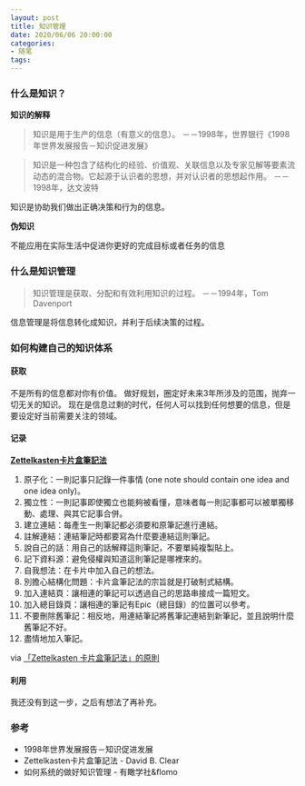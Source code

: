 ```yaml
---
layout: post
title: 知识管理
date: 2020/06/06 20:00:00
categories:
- 随笔
tags:
---
```


### 什么是知识？

**知识的解释**

> 知识是用于生产的信息（有意义的信息）。
> －－1998年，世界银行《1998年世界发展报告－知识促进发展》

> 知识是一种包含了结构化的经验、价值观、关联信息以及专家见解等要素流动态的混合物。它起源于认识者的思想，并对认识者的思想起作用。
> －－1998年，达文波特

知识是协助我们做出正确决策和行为的信息。

**伪知识**

不能应用在实际生活中促进你更好的完成目标或者任务的信息

### 什么是知识管理

> 知识管理是获取、分配和有效利用知识的过程。
> －－1994年，Tom Davenport

信息管理是将信息转化成知识，并利于后续决策的过程。

### 如何构建自己的知识体系

#### 获取

不是所有的信息都对你有价值。
做好规划，圈定好未来3年所涉及的范围，抛弃一切无关的知识。
现在是信息过剩的时代，任何人可以找到任何想要的信息，但是要设定好当前需要关注的领域。

#### 记录

**[Zettelkasten卡片盒筆記法](https://reurl.cc/E7Oyag)**

1. 原子化：一則記事只記錄一件事情 (one note should contain one idea and one idea only)。
2. 獨立性：一則記事即使獨立也能夠被看懂，意味者每一則記事都可以被單獨移動、處理、與其它記事合併。
3. 建立連結：每產生一則筆記都必須要和原筆記進行連結。
4. 註解連結：連結筆記時都要寫為什麼要連結這則筆記。
5. 說自己的話：用自己的話解釋這則筆記，不要單純複製貼上。
6. 記下資料源：避免侵權與知道這則筆記是哪裡來的。
7. 自我想法：在卡片中加入自己的想法。
8. 別擔心結構化問題：卡片盒筆記法的宗旨就是打破制式結構。
9. 加入連結頁：讓相連的筆記可以透過自己的思路串接成一篇短文。
10. 加入總目錄頁：讓相連的筆記有Epic（總目錄）的位置可以參考。
11. 不要刪除舊筆記：相反地，用連結筆記將舊筆記連結到新筆記，並且說明什麼舊筆記不好。
12. 盡情地加入筆記。

via [「Zettelkasten 卡片盒筆記法」的原則](https://medium.com/pm%E7%9A%84%E7%94%9F%E7%94%A2%E5%8A%9B%E5%B7%A5%E5%85%B7%E7%AE%B1/zettelkasten%E5%8D%A1%E7%89%87%E7%9B%92%E7%AD%86%E8%A8%98%E6%B3%95-%E5%BB%BA%E7%AB%8B%E7%9F%A5%E8%AD%98%E9%80%A3%E7%B5%90%E7%B6%B2%E8%B7%AF%E4%BE%86%E6%B4%BB%E7%94%A8%E7%AD%86%E8%A8%98-f85a91729521)

#### 利用

我还没有到这一步，之后有想法了再补充。


### 参考

* 1998年世界发展报告－知识促进发展
* Zettelkasten卡片盒筆記法 - David B. Clear
* 如何系统的做好知识管理 - 有瞰学社&flomo